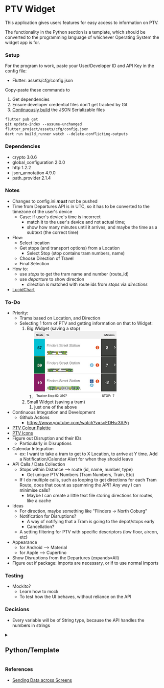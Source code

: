 # PTV Widget
This application gives users features for easy access to information on PTV. 

The functionality in the Python section is a template, which should be converted to the programming language of whichever Operating System the widget app is for.

### Setup
For the program to work, paste your User/Developer ID and API Key in the config file:
  - Flutter: assets/cfg/config.json

Copy-paste these commands to 
  1. Get dependencies
  2. Ensure developer credential files don't get tracked by Git
  3. [Continuously build](https://docs.flutter.dev/data-and-backend/serialization/json#running-the-code-generation-utility) the JSON Serializable files 
```
flutter pub get
git update-index --assume-unchanged flutter_project/assets/cfg/config.json
dart run build_runner watch --delete-conflicting-outputs
```

### Dependencies
  - crypto 3.0.6
  - global_configuration 2.0.0 
  - http 1.2.2 
  - json_annotation 4.9.0 
  - path_provider 2.1.4

### Notes
- Changes to config.ini __*must*__ not be pushed
- Time from Departures API is in UTC, so it has to be converted to the timezone of the user's device
  - Case: if user's device's time is incorrect
    - match it to the user's device and not actual time;
    - show how many minutes until it arrives, and maybe the time as a subtext (the correct time)
- Flow:
  - Select location
  - Get stops (and transport options) from a Location
    - Select Stop (stop contains tram numbers, name)
  - Choose Direction of Travel
  - Final Selection
- How to:
  - use _stops_ to get the tram name and number (route_id)
  - use _departure_ to show direction
    - direction is matched with route ids from _stops_ via _directions_
- [LucidChart](https://lucid.app/lucidchart/82b010cd-4cd5-42c0-8c19-f3066488b55a/edit?viewport_loc=-1937%2C-126%2C4157%2C2105%2C0_0&invitationId=inv_6c5333c9-7546-45d1-8473-e3fdb2c4135c)

### To-Do
- Priority: 
  - Trams based on Location, and Direction
  - Selecting 1 form of PTV and getting information on that to Widget:
    1. Big Widget (saving a stop)
       1. ![tram_sample_screen.jpg](images%2Ftram_sample_screen.jpg)
    2. Small Widget (saving a tram)
       1. just one of the above
- Continuous Integration and Development
  - Github Actions
    - https://www.youtube.com/watch?v=scEDHsr3APg
- [PTV Colour Palette](https://www.righttoknow.org.au/request/5149/response/13973/attach/4/PTVH2977%20MSG%202018%202.4%20Colour%20v10%20PA%20v2.pdf)
- [PTV Icons](https://melbournesptgallery.weebly.com/melbourne-tram-sides.html)
- Figure out Disruption and their IDs
  - Particularly in Disruptions
- Calendar Integration
  - ex: I want to take a tram to get to X Location, to arrive at Y time. Add a Notification/Calendar Alert for when they should leave
- API Calls / Data Collection
  - Stops within Distance --> route (id, name, number, type)
    - Get unique PTV Numbers (Tram Numbers, Train, Etc)
  - If I do multiple calls, such as looping to get directions for each Tram Route, does that count as spamming the API? Any way I can minimise calls?
    - Maybe I can create a little text file storing directions for routes, like a cache
- Ideas
  - For direction, maybe something like "Flinders -> North Coburg"
  - Notification for Disruptions?
    - A way of notifying that a Tram is going to the depot/stops early
    - Cancellation?
  - A setting filtering for PTV with specific descriptors (low floor, aircon, etc)
- Appearance
  - for Android --> Material
  - for Apple --> Cupertino
- Show Disruptions from the Departures (expands=All) 
- Figure out if package: imports are necessary, or if to use normal imports

### Testing
- Mockito?
  - Learn how to mock
  - To test how the UI behaves, without reliance on the API

### Decisions
- Every variable will be of String type, because the API handles the numbers in strings

<details>
  <summary><h2><b>Python/Template</b></h2></summary>

  ### Setup:
  1. Paste developer credentials in: config.ini
  2. Copy-paste this command
    ```
    git update-index --assume-unchanged template/config.ini
    ```
  3. Dependencies
       - python 3.10
       - requests 2.31.0
       - pytest 8.1.1
       - tzdata

</details>

### References
- [Sending Data across Screens](https://docs.flutter.dev/cookbook/navigation/passing-data]=)

